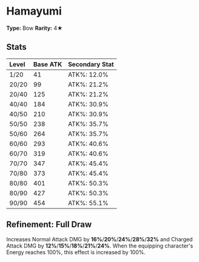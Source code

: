 # Hamayumi

**Type:** Bow
**Rarity:** 4★

## Stats

| Level | Base ATK | Secondary Stat |
| :--- | :--- | :--- |
| 1/20 | 41 | ATK%: 12.0% |
| 20/20 | 99 | ATK%: 21.2% |
| 20/40 | 125 | ATK%: 21.2% |
| 40/40 | 184 | ATK%: 30.9% |
| 40/50 | 210 | ATK%: 30.9% |
| 50/50 | 238 | ATK%: 35.7% |
| 50/60 | 264 | ATK%: 35.7% |
| 60/60 | 293 | ATK%: 40.6% |
| 60/70 | 319 | ATK%: 40.6% |
| 70/70 | 347 | ATK%: 45.4% |
| 70/80 | 373 | ATK%: 45.4% |
| 80/80 | 401 | ATK%: 50.3% |
| 80/90 | 427 | ATK%: 50.3% |
| 90/90 | 454 | ATK%: 55.1% |

## Refinement: Full Draw

Increases Normal Attack DMG by **16%**/**20%**/**24%**/**28%**/**32%** and Charged Attack DMG by **12%**/**15%**/**18%**/**21%**/**24%**. When the equipping character's Energy reaches 100%, this effect is increased by 100%.

